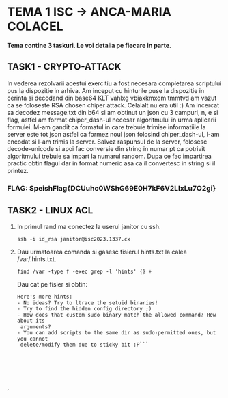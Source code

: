 # TEMA 1 ISC -> ANCA-MARIA COLACEL

**Tema contine 3 taskuri. Le voi detalia pe fiecare in parte.**

## TASK1 - CRYPTO-ATTACK
In vederea rezolvarii acestui exercitiu a fost necesara completarea scriptului pus la dispozitie in arhiva.
Am inceput cu hinturile puse la dispozitie in cerinta si decodand din base64 KLT vahlxg vbiaxkmxqm tmmtvd am vazut ca se foloseste RSA chosen chiper attack. Celalalt nu era util :)
Am incercat sa decodez message.txt din b64 si am obtinut un json cu 3 campuri, n, e si flag, astfel am format chiper_dash-ul necesar algoritmului in urma aplicarii formulei. M-am gandit ca formatul in care trebuie trimise informatiile la server este tot json astfel ca formez noul json folosind chiper_dash-ul, l-am encodat si l-am trimis la server. Salvez raspunsul de la server, folosesc decode-unicode si apoi fac conversie din string in numar pt ca potrivit algoritmului trebuie sa impart la numarul random. Dupa ce fac impartirea practic obtin flagul dar in format numeric asa ca il convertesc in string si il printez. 
### FLAG: SpeishFlag{DCUuhc0WShG69E0H7kF6V2LIxLu7O2gi}

## TASK2 - LINUX ACL
 1) In primul rand ma conectez la userul janitor cu ssh.
    
    ```ssh -i id_rsa janitor@isc2023.1337.cx```

2) Dau urmatoarea comanda si gasesc fisierul hints.txt la calea /var/.hints.txt.

   ```find /var -type f -exec grep -l 'hints' {} +```
   
   Dau cat pe fisier si obtin:

   ```
   Here's more hints:
   - No ideas? Try to ltrace the setuid binaries!
   - Try to find the hidden config directory ;)
   - How does that custom sudo binary match the allowed command? How about its
    arguments?
   - You can add scripts to the same dir as sudo-permitted ones, but you cannot
    delete/modify them due to sticky bit :P```

   
   
    
 
 , 

